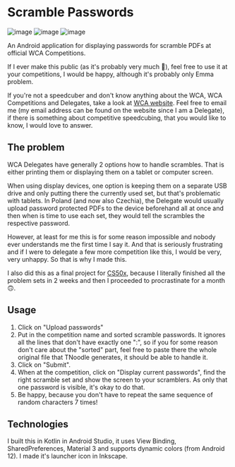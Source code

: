 # Scramble Passwords
![image](https://img.shields.io/badge/Kotlin-6c0974?&style=for-the-badge&logo=kotlin&logoColor=white) ![image](https://img.shields.io/badge/Android-a4ca39?style=for-the-badge&logo=android&logoColor=white) ![image](https://img.shields.io/badge/Contains-17%20liters%20of%20tea-red?style=for-the-badge&color=9f0d52&labelColor=4a0626)

An Android application for displaying passwords for scramble PDFs at official WCA Competitions.

If I ever make this public (as it's probably very much 🍝), feel free to use it at your competitions, I would be happy, although it's probably only Emma problem.

If you're not a speedcuber and don't know anything about the WCA, WCA Competitions and Delegates, take a look at [WCA website](https://www.worldcubeassociation.org/). Feel free to email me (my email address can be found on the website since I am a Delegate), if there is something about competitive speedcubing, that you would like to know, I would love to answer.

## The problem
WCA Delegates have generally 2 options how to handle scrambles. That is either printing them or displaying them on a tablet or computer screen.

When using display devices, one option is keeping them on a separate USB drive and only putting there the currently used set, but that's problematic with tablets. In Poland (and now also Czechia), the Delegate would usually upload password protected PDFs to the device beforehand all at once and then when is time to use each set, they would tell the scrambles the respective password.

However, at least for me this is for some reason impossible and nobody ever understands me the first time I say it. And that is seriously frustrating and if I were to delegate a few more competition like this, I would be very, very unhappy. So that is why I made this.

I also did this as a final project for [CS50x](https://cs50.harvard.edu/x/2023/), because I literally finished all the problem sets in 2 weeks and then I proceeded to procrastinate for a month 🙃.

## Usage
1. Click on "Upload passwords"
2. Put in the competition name and sorted scramble passwords. It ignores all the lines that don't have exactly one ":", so if you for some reason don't care about the "sorted" part, feel free to paste there the whole original file that TNoodle generates, it should be able to handle it.
3. Click on "Submit".
4. When at the competition, click on "Display current passwords", find the right scramble set and show the screen to your scramblers. As only that one password is visible, it's okay to do that.
5. Be happy, because you don't have to repeat the same sequence of random characters 7 times!

## Technologies
I built this in Kotlin in Android Studio, it uses View Binding, SharedPreferences, Material 3 and supports dynamic colors (from Android 12). I made it's launcher icon in Inkscape.
